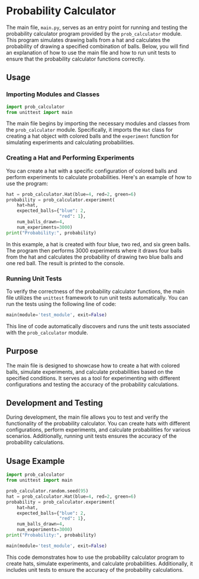 # Probability Calculator

The main file, `main.py`, serves as an entry point for running and testing the probability calculator program provided by the `prob_calculator` module. This program simulates drawing balls from a hat and calculates the probability of drawing a specified combination of balls. Below, you will find an explanation of how to use the main file and how to run unit tests to ensure that the probability calculator functions correctly.

## Usage

### Importing Modules and Classes

```python
import prob_calculator
from unittest import main
```

The main file begins by importing the necessary modules and classes from the `prob_calculator` module. Specifically, it imports the `Hat` class for creating a hat object with colored balls and the `experiment` function for simulating experiments and calculating probabilities.

### Creating a Hat and Performing Experiments

You can create a hat with a specific configuration of colored balls and perform experiments to calculate probabilities. Here's an example of how to use the program:

```python
hat = prob_calculator.Hat(blue=4, red=2, green=6)
probability = prob_calculator.experiment(
    hat=hat,
    expected_balls={"blue": 2,
                    "red": 1},
    num_balls_drawn=4,
    num_experiments=3000)
print("Probability:", probability)
```

In this example, a hat is created with four blue, two red, and six green balls. The program then performs 3000 experiments where it draws four balls from the hat and calculates the probability of drawing two blue balls and one red ball. The result is printed to the console.

### Running Unit Tests

To verify the correctness of the probability calculator functions, the main file utilizes the `unittest` framework to run unit tests automatically. You can run the tests using the following line of code:

```python
main(module='test_module', exit=False)
```

This line of code automatically discovers and runs the unit tests associated with the `prob_calculator` module.

## Purpose

The main file is designed to showcase how to create a hat with colored balls, simulate experiments, and calculate probabilities based on the specified conditions. It serves as a tool for experimenting with different configurations and testing the accuracy of the probability calculations.

## Development and Testing

During development, the main file allows you to test and verify the functionality of the probability calculator. You can create hats with different configurations, perform experiments, and calculate probabilities for various scenarios. Additionally, running unit tests ensures the accuracy of the probability calculations.

## Usage Example

```python
import prob_calculator
from unittest import main

prob_calculator.random.seed(95)
hat = prob_calculator.Hat(blue=4, red=2, green=6)
probability = prob_calculator.experiment(
    hat=hat,
    expected_balls={"blue": 2,
                    "red": 1},
    num_balls_drawn=4,
    num_experiments=3000)
print("Probability:", probability)

main(module='test_module', exit=False)
```

This code demonstrates how to use the probability calculator program to create hats, simulate experiments, and calculate probabilities. Additionally, it includes unit tests to ensure the accuracy of the probability calculations.
